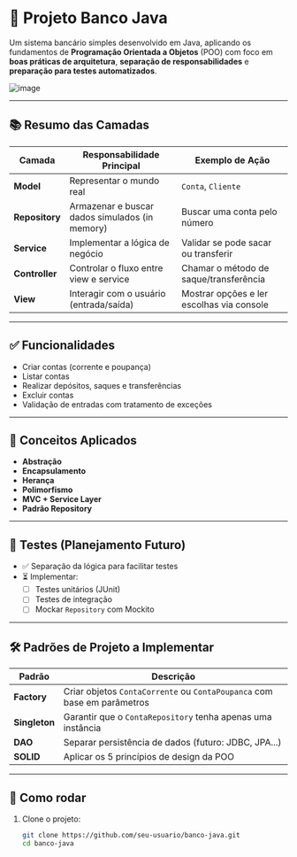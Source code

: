 # 🏦 Projeto Banco Java

Um sistema bancário simples desenvolvido em Java, aplicando os fundamentos de **Programação Orientada a Objetos** (POO) com foco em **boas práticas de arquitetura**, **separação de responsabilidades** e **preparação para testes automatizados**.

![image](https://github.com/user-attachments/assets/60ed88b6-7d11-4d44-988c-416bc172e05d)

---

## 📚 Resumo das Camadas

| Camada       | Responsabilidade Principal                       | Exemplo de Ação                              |
|--------------|--------------------------------------------------|----------------------------------------------|
| **Model**    | Representar o mundo real                         | `Conta`, `Cliente`                           |
| **Repository** | Armazenar e buscar dados simulados (in memory) | Buscar uma conta pelo número                 |
| **Service**  | Implementar a lógica de negócio                  | Validar se pode sacar ou transferir          |
| **Controller** | Controlar o fluxo entre view e service         | Chamar o método de saque/transferência       |
| **View**     | Interagir com o usuário (entrada/saída)          | Mostrar opções e ler escolhas via console    |

---

## ✅ Funcionalidades

- Criar contas (corrente e poupança)
- Listar contas
- Realizar depósitos, saques e transferências
- Excluir contas
- Validação de entradas com tratamento de exceções

---

## 🧠 Conceitos Aplicados

- **Abstração**
- **Encapsulamento**
- **Herança**
- **Polimorfismo**
- **MVC + Service Layer**
- **Padrão Repository**

---

## 🧪 Testes (Planejamento Futuro)

- ✅ Separação da lógica para facilitar testes
- ⏳ Implementar:
    - [ ] Testes unitários (JUnit)
    - [ ] Testes de integração
    - [ ] Mockar `Repository` com Mockito

---

## 🛠️ Padrões de Projeto a Implementar

| Padrão       | Descrição                                           |
|--------------|-----------------------------------------------------|
| **Factory**  | Criar objetos `ContaCorrente` ou `ContaPoupanca` com base em parâmetros |
| **Singleton**| Garantir que o `ContaRepository` tenha apenas uma instância |
| **DAO**      | Separar persistência de dados (futuro: JDBC, JPA...) |
| **SOLID**    | Aplicar os 5 princípios de design da POO           |

---

## 🚀 Como rodar

1. Clone o projeto:
   ```bash
   git clone https://github.com/seu-usuario/banco-java.git
   cd banco-java
